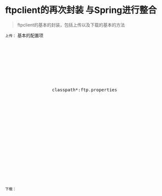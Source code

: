 # ftpclient的再次封装 与Spring进行整合
>ftpclient的基本的封装，包括上传以及下载的基本的方法


`上传：` 基本的配置项

  <pre> 
  <?xml version="1.0" encoding="UTF-8"?>
  <beans xmlns="http://www.springframework.org/schema/beans"
         xmlns:xsi="http://www.w3.org/2001/XMLSchema-instance"
         xsi:schemaLocation="http://www.springframework.org/schema/beans
          http://www.springframework.org/schema/beans/spring-beans.xsd">
      <!--  ftp的配置文件  -->
      <bean class="org.springframework.beans.factory.config.PropertyPlaceholderConfigurer">
          <property name="order" value="11"/>
          <property name="localOverride" value="true"/>
          <property name="locations">
              <list>
                  <value>classpath*:ftp.properties</value>
              </list>
          </property>
      </bean>
  
  
      <!--  ftpServer的基本的配置  -->
      <bean id="ftpServer" class="com.test.ftp.testftp.upload.impl.FTPServerImpl">
          <property name="ftpHost" value="${ftp.host}"/>
          <property name="ftpPort" value="${ftp.port}"/>
          <property name="ftpUser" value="${ftp.user}"/>
          <property name="ftpPassword" value="${ftp.password}"/>
          <property name="basePath" value="${ftp.basePath}"/>
          <property name="localPath" value="${ftp.localPath}"/>
      </bean>
  
  </beans>
  
  </pre>

`下载：`